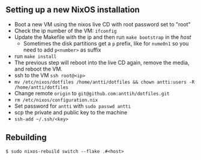## Setting up a new NixOS installation

* Boot a new VM using the nixos live CD with root password set to "root"
* Check the ip number of the VM: `ifconfig`
* Update the Makefile with the ip and then run `make bootstrap` in the _host_
  * Sometimes the disk partitions get a `p` prefix, like for `nvme0n1` so you need to add `p<number>` as suffix
* run `make install`
* The previous step will reboot into the live CD again, remove the media, and reboot the VM.
* ssh to the VM `ssh root@<ip>`
* `mv /etc/nixos/dotfiles /home/antti/dotfiles && chown antti:users -R /home/antti/dotfiles`
* Change remote `origin` to `git@github.com:anttih/dotfiles.git`
* `rm /etc/nixos/configuration.nix`
* Set password for `antti` with `sudo passwd antti`
* scp the private and public key to the machine
* `ssh-add ~/.ssh/<key>`

## Rebuilding

```
$ sudo nixos-rebuild switch --flake .#<host>
```

